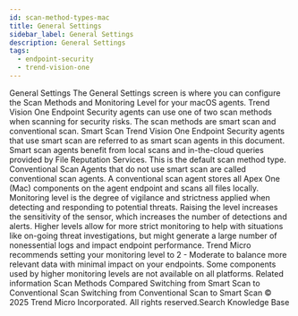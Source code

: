 ```yaml
---
id: scan-method-types-mac
title: General Settings
sidebar_label: General Settings
description: General Settings
tags:
  - endpoint-security
  - trend-vision-one
---
```


 General Settings The General Settings screen is where you can configure the Scan Methods and Monitoring Level for your macOS agents. Trend Vision One Endpoint Security agents can use one of two scan methods when scanning for security risks. The scan methods are smart scan and conventional scan. Smart Scan Trend Vision One Endpoint Security agents that use smart scan are referred to as smart scan agents in this document. Smart scan agents benefit from local scans and in-the-cloud queries provided by File Reputation Services. This is the default scan method type. Conventional Scan Agents that do not use smart scan are called conventional scan agents. A conventional scan agent stores all Apex One (Mac) components on the agent endpoint and scans all files locally. Monitoring level is the degree of vigilance and strictness applied when detecting and responding to potential threats. Raising the level increases the sensitivity of the sensor, which increases the number of detections and alerts. Higher levels allow for more strict monitoring to help with situations like on-going threat investigations, but might generate a large number of nonessential logs and impact endpoint performance. Trend Micro recommends setting your monitoring level to 2 - Moderate to balance more relevant data with minimal impact on your endpoints. Some components used by higher monitoring levels are not available on all platforms. Related information Scan Methods Compared Switching from Smart Scan to Conventional Scan Switching from Conventional Scan to Smart Scan © 2025 Trend Micro Incorporated. All rights reserved.Search Knowledge Base